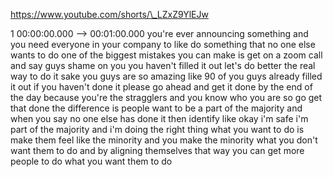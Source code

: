 https://www.youtube.com/shorts/\_LZxZ9YlEJw

1 00:00:00.000 --\> 00:01:00.000 you're ever announcing something and
you need everyone in your company to like do something that no one else
wants to do one of the biggest mistakes you can make is get on a zoom
call and say guys shame on you you haven't filled it out let's do better
the real way to do it sake you guys are so amazing like 90 of you guys
already filled it out if you haven't done it please go ahead and get it
done by the end of the day because you're the stragglers and you know
who you are so go get that done the difference is people want to be a
part of the majority and when you say no one else has done it then
identify like okay i'm safe i'm part of the majority and i'm doing the
right thing what you want to do is make them feel like the minority and
you make the minority what you don't want them to do and by aligning
themselves that way you can get more people to do what you want them to
do
